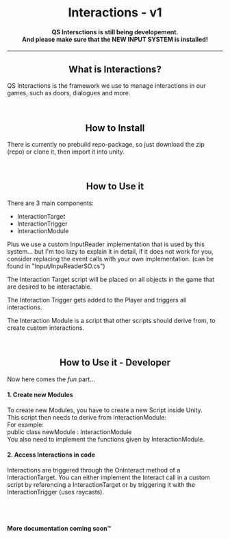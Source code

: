 <h1 align="center">Interactions - v1</h1>

<h4 align="center">
QS Intersctions is still being developement.<br> And please make sure that the NEW INPUT SYSTEM is installed!
</h4>

---
<h2 align="center">
What is Interactions?
</h2>

QS Interactions is the framework we use to manage interactions in our games, such as doors, dialogues and more.

<br>
<h2 align="center">
How to Install
</h2>

There is currently no prebuild repo-package, so just download the zip (repo) or clone it, then import it into unity.

<br>
<h2 align="center">
How to Use it
</h2>

There are 3 main components:
- InteractionTarget
- InteractionTrigger
- InteractionModule

Plus we use a custom InputReader implementation that is used by this system... but I'm too lazy to explain it in detail, if it does not work for you, consider replacing the event calls with your own implementation. (can be found in "Input/InpuReaderSO.cs")

The Interaction Target script will be placed on all objects in the game that are desired to be interactable.

The Interaction Trigger gets added to the Player and triggers all interactions.

The Interaction Module is a script that other scripts should derive from, to create custom interactions.

<br>
<h2 align="center">
How to Use it - Developer
</h2>

Now here comes the *fun* part...

<h4> 1. Create new Modules</h4>
To create new Modules, you have to create a new Script inside Unity. <br>
This script then needs to derive from InteractionModule: <br>
For example:<br> public class newModule : InteractionModule <br>
You also need to implement the functions given by InteractionModule.

<h4> 2. Access Interactions in code</h4>
Interactions are triggered through the OnInteract method of a InteractionTarget. You can either implement the Interact call in a custom script by referencing a InteractionTarget or by triggering it with the InteractionTrigger (uses raycasts).

<br><br>
<h4>More documentation coming soon™️</h4>
